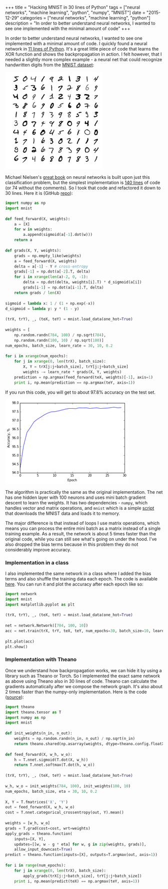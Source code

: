 +++
title = "Hacking MNIST in 30 lines of Python"
tags = ["neural networks", "machine learning", "python", "numpy", "MNIST"]
date = "2015-12-29"
categories = ["neural networks", "machine learning", "python"]
description = "In order to better understand neural networks, I wanted to see one implemented with the minimal amount of code"
+++

In order to better understand neural networks, I wanted to see one implemented
with a minimal amount of code. I quickly found a neural network in
[11 lines of Python](http://iamtrask.github.io/2015/07/12/basic-python-network/).
It's a great little piece of code that learns the XOR function and shows the
backpropagation in action. I felt however, that I needed a slightly more complex
example - a neural net that could recognize handwritten digits from the
[MNIST dataset](http://yann.lecun.com/exdb/mnist/):

![MNIST Digits](/img/mnist_digits.png)

Michael Nielsen's
[great book](http://neuralnetworksanddeeplearning.com/) on neural networks is
built upon just this classification problem, but the simplest implementation is
[140 lines](https://github.com/mnielsen/neural-networks-and-deep-learning/blob/master/src/network.py)
of code (or 74 without the comments). So I took that code and refactored it down
to 30 lines. Here it is (GitHub
[repo](https://github.com/jrusev/simple-neural-networks/blob/master/src/mlp_numpy.py)):

```python
import numpy as np
import mnist

def feed_forward(X, weights):
    a = [X]
    for w in weights:
        a.append(sigmoid(a[-1].dot(w)))
    return a

def grads(X, Y, weights):
    grads = np.empty_like(weights)
    a = feed_forward(X, weights)
    delta = a[-1] - Y # cross-entropy
    grads[-1] = np.dot(a[-2].T, delta)
    for i in xrange(len(a)-2, 0, -1):
        delta = np.dot(delta, weights[i].T) * d_sigmoid(a[i])
        grads[i-1] = np.dot(a[i-1].T, delta)
    return grads / len(X)

sigmoid = lambda x: 1 / (1 + np.exp(-x))
d_sigmoid = lambda y: y * (1 - y)

(trX, trY), _, (teX, teY) = mnist.load_data(one_hot=True)

weights = [
    np.random.randn(784, 100) / np.sqrt(784),
    np.random.randn(100, 10) / np.sqrt(100)]
num_epochs, batch_size, learn_rate = 30, 10, 0.2

for i in xrange(num_epochs):
    for j in xrange(0, len(trX), batch_size):
        X, Y = trX[j:j+batch_size], trY[j:j+batch_size]
        weights -= learn_rate * grads(X, Y, weights)
    prediction = np.argmax(feed_forward(teX, weights)[-1], axis=1)
    print i, np.mean(prediction == np.argmax(teY, axis=1))
```

If you run this code, you will get to about 97.8% accuracy on the test set.

![Neural Network Training](/img/nn_training.png)

The algorithm is practically the same as the original implementation. The net
has one hidden layer with 100 neurons and uses mini batch gradient descent
to learn the weights. It has two dependencies - `numpy`, which handles vector
and matrix operations, and `mnist` which is a simple
[script](https://github.com/jrusev/simple-neural-networks/blob/master/src/mnist.py)
that downloads the MNIST data and loads it to memory.

The major difference is that instead of loops I use matrix operations, which
means you can process the entire mini batch as a matrix instead of a single
training example. As a result, the network is about 5 times faster than the
original code, while you can still see what's going on under the hood. I've also
dropped the bias terms because in this problem they do not considerably improve
accuracy.

### Implementation in a class

I also implemented the same network in a class where I added the bias terms and
also shuffle the training data each epoch. The code is available
[here](https://github.com/jrusev/simple-neural-networks/blob/master/src/network.py).
You can run it and plot the accuracy after each epoch like so:

```python
import network
import mnist
import matplotlib.pyplot as plt

(trX, trY), _, (teX, teY) = mnist.load_data(one_hot=True)

net = network.Network([784, 100, 10])
acc = net.train(trX, trY, teX, teY, num_epochs=30, batch_size=10, learn_rate=0.2)

plt.plot(acc)
plt.show()
```

### Implementation with Theano

Once we understand how backpropagation works, we can hide it by using a library
such as Theano or Torch. So I implemented the exact same network as above using
Theano also in 30 lines of code. Theano can calculate the gradients
automatically after we compose the network graph. It's also about 2 times faster
than the numpy-only implementation. Here is the code
([source](https://github.com/jrusev/simple-neural-networks/blob/master/src/mlp_theano.py)):

```python
import theano
import theano.tensor as T
import numpy as np
import mnist

def init_weights(n_in, n_out):
    weights = np.random.randn(n_in, n_out) / np.sqrt(n_in)
    return theano.shared(np.asarray(weights, dtype=theano.config.floatX))

def feed_forward(X, w_h, w_o):
    h = T.nnet.sigmoid(T.dot(X, w_h))
    return T.nnet.softmax(T.dot(h, w_o))

(trX, trY), _, (teX, teY) = mnist.load_data(one_hot=True)

w_h, w_o = init_weights(784, 100), init_weights(100, 10)
num_epochs, batch_size, eta = 30, 10, 0.2

X, Y = T.fmatrices('X', 'Y')
out = feed_forward(X, w_h, w_o)
cost = T.nnet.categorical_crossentropy(out, Y).mean()

weights = [w_h, w_o]
grads = T.grad(cost=cost, wrt=weights)
apply_grads = theano.function(
    inputs=[X, Y],
    updates=[[w, w - g * eta] for w, g in zip(weights, grads)],
    allow_input_downcast=True)
predict = theano.function(inputs=[X], outputs=T.argmax(out, axis=1))

for i in range(num_epochs):
    for j in xrange(0, len(trX), batch_size):
        apply_grads(trX[j:j+batch_size], trY[j:j+batch_size])
    print i, np.mean(predict(teX) == np.argmax(teY, axis=1))
```
